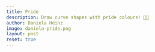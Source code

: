 ```yaml
---
title: Pride
description: Draw curve shapes with pride colours! 🏳️‍🌈
author: Daniela Heinz
image: daniela-pride.png
layout: post
reset: true
---
```


<script>
var speicher = [];
var radius;
var farbtonB = 240;
var deltaFarbtonB = .5;
var farbtonL = 0;
var detaFarbtonL = .5;

function setup() {
    let canvas = createCanvas(600, 600);

    canvas.parent("post");

    colorMode(HSL);
    background(0);

    fill(0, 50, 100);
    text('press b + click/drag mouse = bisexual flag colors', 20, 30,);
    text('press l + click/drag mouse = LGBTQ+ flag colors', 20, 50,);
    text('press n = create new canvas', 20, 70,);
}

function draw() {

    translate(mouseX, mouseY);

    farbtonB = farbtonB + deltaFarbtonB;

    push();
        if (farbtonB == 240 || farbtonB == 300) {
            deltaFarbtonB = -deltaFarbtonB;
        }

    if (key == 'b' && mouseIsPressed) {
        stroke(farbtonB, 100, 50, 0.7);
        strokeWeight(0.3);
    
        noFill();
        beginShape();
        curveVertex(0, 0);
        curveVertex(40, 30);
        curveVertex(80, 50);
        curveVertex(50,80);
        curveVertex(150, 100);
        curveVertex(40, 150);
        curveVertex(-50, 200);
        curveVertex(-130, 150);
        curveVertex(-100, 100);
        curveVertex(-150, 30);
        curveVertex(0, 0);
        curveVertex(40, 30);
        curveVertex(80, 50);
        endShape();
    }
    pop();

    farbtonL = farbtonL + 0.5;

    push();
        if(farbtonL == 360) {
           farbtonL = 0;
        }

    translate(-500, -400);

    if (key == 'l' && mouseIsPressed) {
        noFill();
        stroke(farbtonL, 100, 50, 0.4);
        beginShape();
        curveVertex(500, 400);
        curveVertex(370, 320);
        curveVertex(350, 500);
        curveVertex(250, 600);
        curveVertex(150, 500);
        curveVertex(100, 450);
        curveVertex(150, 380);
        curveVertex(500, 400);
        curveVertex(370, 320);
        curveVertex(350, 500);
        endShape();
    }
    pop();
}


function keyPressed() {
    if (key == 's') {
        speichern();
    }

    if (key == 'n') {
        setup();
    }
}

function speichern() {
    saveCanvas('pride', 'png')
}
</script>